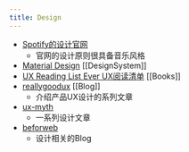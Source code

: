 ```yaml
---
title: Design
---
```


- [Spotify的设计官网](https://spotify.design/?ref=heydesigner)
	- 官网的设计原则很具备音乐风格
- [Material Design](https://material.io/) [[DesignSystem]]
- [UX Reading List Ever UX阅读清单](https://medium.com/interactive-mind/the-only-ux-reading-list-ever-d420edb3f4ff) [[Books]]
- [reallygoodux](https://www.reallygoodux.io/) [[Blog]]
	- 介绍产品UX设计的系列文章
- [ux-myth](https://hpx.tw/topics/ux-myth)
	- 一系列设计文章
- [beforweb](http://beforweb.com/)
	- 设计相关的Blog